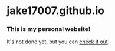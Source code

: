 jake17007.github.io
===================

### This is my personal website!

 It's not done yet, but you can [check it out](http://jacobbeauchamp.com).
